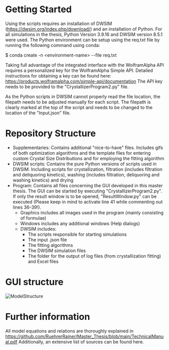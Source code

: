 # Getting Started
Using the scripts requires an installation of DWSIM (https://dwsim.org/index.php/download/) and an installation of Python. For all simulations in the thesis, Python Version 3.9.16 and DWSIM version 8.5.1 were used.
The Python environment can be setup using the req.txt file by running the following command using conda:

$ conda create -n \<environment-name\> --file req.txt

Taking full advantage of the integrated interface with the WolframAlpha API requires a personalized key for the WolframAlpha Simple API. Detailed instructions for obtaining a key can be found here: https://products.wolframalpha.com/simple-api/documentation
The API key needs to be provided to the "CrystallizerProgram2.py" file.

As the Python scripts in DWSIM cannot properly read the file location, the filepath needs to be adjusted manually for each script. The filepath is clearly marked at the top of the script and needs to be changed to the location of the "Input.json" file.

# Repository Structure
- Supplementaries:
    Contains additional "nice-to-have" files. Includes gifs of both optimization algorithms and the template files for entering custom Crystal Size Distributions and for employing the fitting algorithm
- DWSIM scripts:
    Contains the pure Python versions of scripts used in DWSIM. Including scripts for crystallization, filtration (includes filtration and deliquoring kinetics), washing (includes filtration, deliquoring and washing kinetics) and drying
- Program:
    Contains all files concerning the GUI developed in this master thesis. The GUI can be started by executing "CrystallizerProgram2.py". If only the result window is to be opened, "ResultWindow.py" can be executed (Please keep in mind to activate line 41 while commenting out lines 36-39!).
    - Graphics includes all images used in the program (mainly consisting of formulae)
    - Windows includes any additional windows (Help dialogs)
    - DWSIM includes:
        - The scripts responsible for starting simulations
        - The input .json file
        - The fitting algorithms
        - The DWSIM simulation files
        - The folder for the output of log files (from crystallization fitting) and Excel files

# GUI structure
![ModelStructure](https://github.com/RuehrerRainer/Master_Thesis/assets/103190984/1a9cfaa5-190a-43f4-8635-30583460a00d)

# Further information
All model equations and relations are thoroughly explained in https://github.com/RuehrerRainer/Master_Thesis/blob/main/TechnicalManual.pdf
Additionally, an extensive list of sources can be found here.

